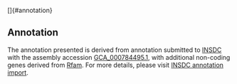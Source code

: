 []{#annotation}

Annotation
----------

The annotation presented is derived from annotation submitted to
[INSDC](http://www.insdc.org) with the assembly accession
[GCA\_000784495.1](http://www.ebi.ac.uk/ena/data/view/GCA_000784495.1),
with additional non-coding genes derived from
[Rfam](http://rfam.xfam.org/). For more details, please visit [INSDC
annotation
import](http://ensemblgenomes.org/info/data/insdc_annotation).
